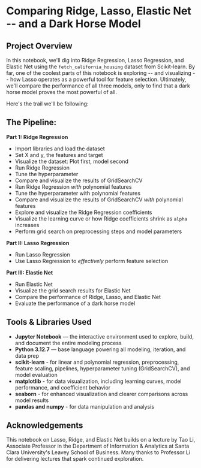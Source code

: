 # Comparing Ridge, Lasso, Elastic Net -- and a Dark Horse Model

## Project Overview

In this notebook, we'll dig into Ridge Regression, Lasso Regression, and Elastic Net using the `fetch_california_housing` dataset from Scikit-learn. By far, one of the coolest parts of this notebook is exploring -- and visualizing -- how Lasso operates as a powerful tool for feature selection. Ultimately, we'll compare the performance of all three models, only to find that a dark horse model proves the most powerful of all.

Here's the trail we'll be following:

## The Pipeline:

**Part 1: Ridge Regression**
- Import libraries and load the dataset
- Set X and y, the features and target
- Visualize the dataset: Plot first, model second
- Run Ridge Regression
- Tune the hyperparameter
- Compare and visualize the results of GridSearchCV
- Run Ridge Regression *with* polynomial features
- Tune the hyperparameter with polynomial features
- Compare and visualize the results of GridSearchCV *with* polynomial features
- Explore and visualize the Ridge Regression coefficients
- Visualize the learning curve or how Ridge coefficients shrink as `alpha` increases
- Perform grid search on preprocessing steps and model parameters

**Part II: Lasso Regression**
- Run Lasso Regression
- Use Lasso Regression to *effectively* perform feature selection

**Part III: Elastic Net**
- Run Elastic Net
- Visualize the grid search results for Elastic Net
- Compare the performance of Ridge, Lasso, and Elastic Net
- Evaluate the performance of a dark horse model

## Tools & Libraries Used

- **Jupyter Notebook** — the interactive environment used to explore, build, and document the entire modeling process   
- **Python 3.12.7** — base language powering all modeling, iteration, and data prep   
- **scikit-learn** - for linear and polynomial regression, preprocessing, feature scaling, pipelines, hyperparameter tuning (GridSearchCV), and model evaluation
- **matplotlib** - for data visualization, including learning curves, model performance, and coefficient behavior
- **seaborn** - for enhanced visualization and clearer comparisons across model results
- **pandas and numpy** - for data manipulation and analysis


## Acknowledgements

This notebook on Lasso, Ridge, and Elastic Net builds on a lecture by Tao Li, Associate Professor in the Department of Information & Analytics at Santa Clara University's Leavey School of Business. Many thanks to Professor Li for delivering lectures that spark continued exploration.
